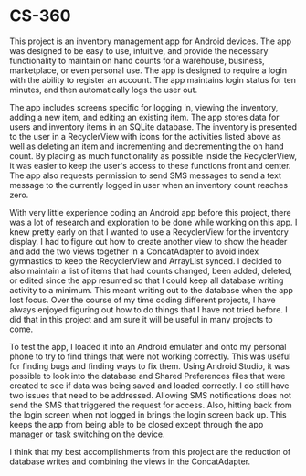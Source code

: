 # CS-360

This project is an inventory management app for Android devices. The app was designed to be easy to use, intuitive, and provide the necessary functionality to maintain on hand counts for a warehouse, business, marketplace, or even personal use. The app is designed to require a login with the ability to register an account. The app maintains login status for ten minutes, and then automatically logs the user out.

The app includes screens specific for logging in, viewing the inventory, adding a new item, and editing an existing item. The app stores data for users and inventory items in an SQLite database. The inventory is presented to the user in a RecyclerView with icons for the activities listed above as well as deleting an item and incrementing and decrementing the on hand count. By placing as much functionality as possible inside the RecyclerView, it was easier to keep the user's access to these functions front and center. The app also requests permission to send SMS messages to send a text message to the currently logged in user when an inventory count reaches zero.

With very little experience coding an Android app before this project, there was a lot of research and exploration to be done while working on this app. I knew pretty early on that I wanted to use a RecyclerView for the inventory display. I had to figure out how to create another view to show the header and add the two views together in a ConcatAdapter to avoid index gymnastics to keep the RecyclerView and ArrayList synced. I decided to also maintain a list of items that had counts changed, been added, deleted, or edited since the app resumed so that I could keep all database writing activity to a minimum. This meant writing out to the database when the app lost focus. Over the course of my time coding different projects, I have always enjoyed figuring out how to do things that I have not tried before. I did that in this project and am sure it will be useful in many projects to come.

To test the app, I loaded it into an Android emulater and onto my personal phone to try to find things that were not working correctly. This was useful for finding bugs and finding ways to fix them. Using Android Studio, it was possible to look into the database and Shared Preferences files that were created to see if data was being saved and loaded correctly. I do still have two issues that need to be addressed. Allowing SMS notifications does not send the SMS that triggered the request for access. Also, hitting back from the login screen when not logged in brings the login screen back up. This keeps the app from being able to be closed except through the app manager or task switching on the device.

I think that my best accomplishments from this project are the reduction of database writes and combining the views in the ConcatAdapter.
